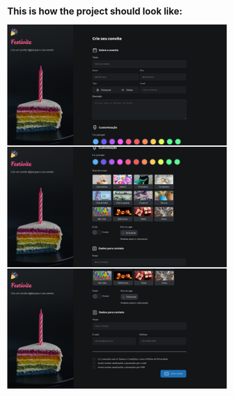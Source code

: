 ## This is how the project should look like:

![initial-page](image.png)
![initial-page](image-1.png)
![initial-page](image-2.png)
